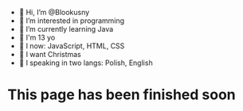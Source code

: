 - 👋 Hi, I’m @Blookusny
- 👀 I’m interested in programming
- 🌱 I’m currently learning Java
- 🧨 I'm 13 yo
- 🎀 I now: JavaScript, HTML, CSS
- 🎄 I want Christmas
- 🧧 I speaking in two langs: Polish, English

<h1>This page has been finished soon</h1>
